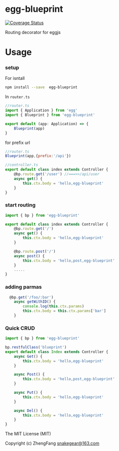 # egg-blueprint
[![Coverage Status](https://coveralls.io/repos/github/215566435/egg-blueprint/badge.svg?branch=master)](https://coveralls.io/github/215566435/egg-blueprint?branch=master)

Routing decorator for eggjs

# Usage

### setup

For isntall
```bash
npm install --save  egg-blueprint
```


In `router.ts`

```ts
//router.ts
import { Application } from 'egg'
import { Blueprint } from 'egg-blueprint'

export default (app: Application) => {
    Blueprint(app)
}

```

for prefix url
```js
//router.ts
Blueprint(app,{prefix:'/api'})

//controller.ts
export default class index extends Controller {
    @bp.route.get('/user') //===>>/api/user
    async get() {
        this.ctx.body = 'hello,egg-blueprint'
    }
}

```


### start routing

```js
import { bp } from 'egg-blueprint'

export default class index extends Controller {
    @bp.route.get('/')
    async get() {
        this.ctx.body = 'hello,egg-blueprint'
    }

    @bp.route.post('/')
    async post() {
        this.ctx.body = 'hello,post,egg-blueprint'
    }
    .....
}
```

### adding parmas

```js
  @bp.get('/foo/:bar')
    async getWithID() {
        console.log(this.ctx.params)
        this.ctx.body = this.ctx.params['bar']
    }
```



### Quick CRUD

```js
import { bp } from 'egg-blueprint'

bp.restfulClass('blueprint')
export default class Index extends Controller {
    async Get() {
        this.ctx.body = 'hello,egg-blueprint'
    }

    async Post() {
        this.ctx.body = 'hello,post,egg-blueprint'
    }

    async Put() {
        this.ctx.body = 'hello,egg-blueprint'
    }

    async Del() {
        this.ctx.body = 'hello,egg-blueprint'
    }
}
```

The MIT License (MIT)

Copyright (c) ZhengFang <snakegear@163.com> 

